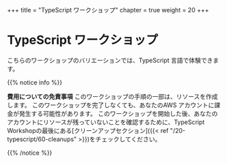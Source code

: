 +++
title = "TypeScript ワークショップ"
chapter = true
weight = 20
+++

# TypeScript ワークショップ

こちらのワークショップのバリエーションでは、TypeScript 言語で体験できます。

{{% notice info %}}

**費用についての免責事項** このワークショップの手順の一部は、リソースを作成します。
このワークショップを完了しなくても、あなたのAWS アカウントに課金が発生する可能性があります。
このワークショップを開始した後、あなたのアカウントにリソースが残っていないことを確認するために、TypeScript Workshopの最後にある[クリーンアップセクション]({{< ref "/20-typescript/60-cleanups" >}})をチェックしてください。

{{% /notice %}}
